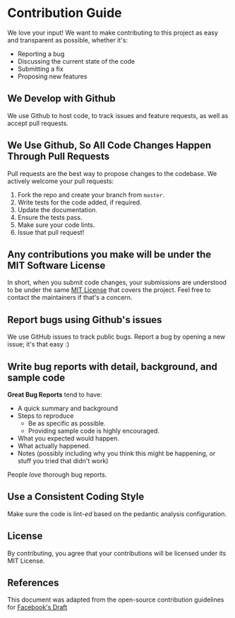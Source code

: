 # Contribution Guide

We love your input! We want to make contributing to this project as easy and transparent as possible, whether it's:

- Reporting a bug
- Discussing the current state of the code
- Submitting a fix
- Proposing new features

## **We Develop with Github**

We use Github to host code, to track issues and feature requests, as well as accept pull requests.

## **We Use Github, So All Code Changes Happen Through Pull Requests**

Pull requests are the best way to propose changes to the codebase. We actively welcome your pull requests:

1. Fork the repo and create your branch from `master`.
2. Write tests for the code added, if required.
3. Update the documentation.
4. Ensure the tests pass.
5. Make sure your code lints.
6. Issue that pull request!

## **Any contributions you make will be under the MIT Software License**

In short, when you submit code changes, your submissions are understood to be under the same [MIT License](http://choosealicense.com/licenses/mit/) that covers the project. Feel free to contact the maintainers if that's a concern.

## **Report bugs using Github's issues**

We use GitHub issues to track public bugs. Report a bug by opening a new issue; it's that easy :)

## **Write bug reports with detail, background, and sample code**

**Great Bug Reports** tend to have:

- A quick summary and background
- Steps to reproduce
    - Be as specific as possible.
    - Providing sample code is highly encouraged.
- What you expected would happen.
- What actually happened.
- Notes (possibly including why you think this might be happening, or stuff you tried that didn't work)

People *love* thorough bug reports.

## **Use a Consistent Coding Style**

Make sure the code is lint-*ed* based on the pedantic analysis configuration.

## **License**

By contributing, you agree that your contributions will be licensed under its MIT License.

## **References**

This document was adapted from the open-source contribution guidelines for [Facebook's Draft](https://github.com/facebook/draft-js/blob/a9316a723f9e918afde44dea68b5f9f39b7d9b00/CONTRIBUTING.md)
